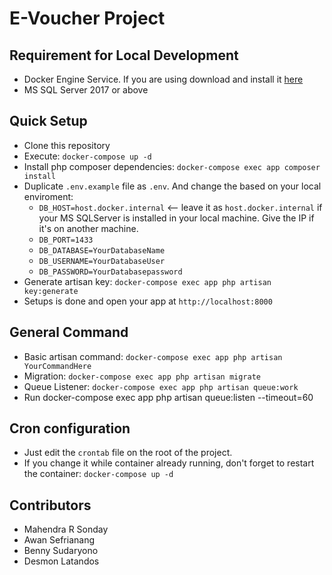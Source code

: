 # E-Voucher Project

## Requirement for Local Development
- Docker Engine Service. If you are using download and install it [here](https://store.docker.com/editions/community/docker-ce-desktop-windows)
- MS SQL Server 2017 or above

## Quick Setup
- Clone this repository
- Execute: `docker-compose up -d`
- Install php composer dependencies: `docker-compose exec app composer install`
- Duplicate `.env.example` file as `.env`. And change the based on your local enviroment:
    - `DB_HOST=host.docker.internal` <-- leave it as `host.docker.internal` if your MS SQLServer is installed in your local machine. Give the IP if it's on another machine.
    - `DB_PORT=1433`
    - `DB_DATABASE=YourDatabaseName`
    - `DB_USERNAME=YourDatabaseUser`
    - `DB_PASSWORD=YourDatabasepassword`
- Generate artisan key: `docker-compose exec app php artisan key:generate`
- Setups is done and open your app at `http://localhost:8000`

## General Command
- Basic artisan command: `docker-compose exec app php artisan YourCommandHere`
- Migration: `docker-compose exec app php artisan migrate`
- Queue Listener: `docker-compose exec app php artisan queue:work`
- Run docker-compose exec app php artisan queue:listen --timeout=60

## Cron configuration
- Just edit the `crontab` file on the root of the project.
- If you change it while container already running, don't forget to restart the container: `docker-compose up -d`


## Contributors
- Mahendra R Sonday
- Awan Sefrianang
- Benny Sudaryono
- Desmon Latandos
